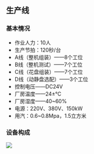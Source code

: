 ## 生产线
### 基本情况
- 作业人力：10人
- 生产节拍：120秒/台
- A线（整机组装）——8个工位
- B线（整机测试）——7个工位
- C线（花盘组装）——7个工位
- D线（动静盘选配）——3个工位
- 控制电压——DC24V
- 厂房温度——24±°C
- 厂房湿度——40~60%
- 电源：220V、380V、150kW
- 用汽：0.6~0.8Mpa，1.5立方米

### 设备构成
![](https://ddns.smpi.top:10000/md_attachments/Pasted%20image%2020220513161035.png)